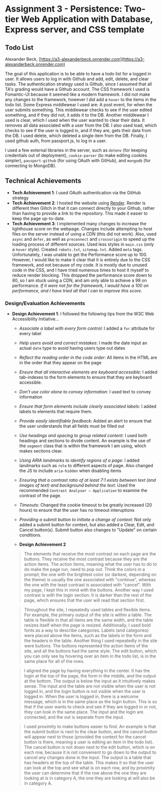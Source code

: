 Assignment 3 - Persistence: Two-tier Web Application with Database, Express server, and CSS template
===

## Todo List

Alexander Beck, [https://a3-alexanderbeck.onrender.com](https://a3-alexanderbeck.onrender.com)

The goal of this application is to be able to have a todo list for a logged in user. It allows users to log in with Github and add, edit, delete, and clear tasks. The authentication strategy used is Github, since I assumed that all TA's grading would have a Github account. The CSS framework I used is Fomantic-UI because it seemed like a modern framework. I did not make any changes to the framework, however I did add a `hover` to the items in the todo list. Some Express middlewear I used are: A post event, for when the user submits something. This middlewear checks to see if the user edited something, and if they did not, it adds it to the DB. Another middlewear I used is clear, which I used when the user wanted to clear their data. It removes all data associated with a user from the DB. I also used load, which checks to see if the user is logged in, and if they are, gets their data from the DB. I used delete, which deleted a single item from the DB. Finally, I used github auth, from passport.js, to log in a user. 

I used a few external libraries in the server, such as `dotenv` (for keeping credentials out of deployment), `cookie-parser` (to make editing cookies simpler), `passport-github` (for using OAuth with GitHub), and `mongodb` (for connecting to MongoDB). 

## Technical Achievements
- **Tech Achievement 1**: I used OAuth authentication via the GitHub strategy
- **Tech Achievement 2**: I hosted the website using [Render](https://render.com). Render is different then Glitch in that it can connect directly to your Github, rather than having to provide a link to the repository. This made it easier to keep the page up-to-date.
- **Tech Achievement 3**: I implemented many changes to increase the lighthouse score on the webpage. Changes include attempting to host files on the server instead of using a CDN (this did not work). Also, used `async` and `defer`, as well as `preconnect` and `crossorigin` to speed up the loading process of different sources. Used less styles in `main.css` (only a `hover` style). Created `robots.txt`, `sitemap.txt`. Added `meta` tags.
Unfortunately, I was unable to get the Performance score up to 100. However, I would like to make it clear that it is entirely due to the CSS framework, and not because of my code. It is mostly due to unused code in the CSS, and I have tried numerous times to host it myself to reduce render blocking. This dropped the performance score down to 80, so I am stuck using a CDN, and am only able to achieve a 98 on performance. *If it were not for the framework, I would have a 100 on performance, and I have tried all that I can to improve this score*.

### Design/Evaluation Achievements
- **Design Achievement 1**: I followed the following tips from the W3C Web Accessibility Initiative...
  - *Associate a label with every form control*: I added a `for` attribute for every label
  - *Help users avoid and correct mistakes*: I made the date input an actual `date` type to avoid having users type out dates
  - *Reflect the reading order in the code order*: All items in the HTML are in the order that they appear on the page
  - *Ensure that all interactive elements are keyboard accessible*: I added tab-indexes to the form elements to ensure that they are keyboard accessible.
  - *Don’t use color alone to convey information*: I used text to convey information
  - *Ensure that form elements include clearly associated labels*: I added labels to elements that require them.
  - *Provide easily identifiable feedback*: Added an alert to ensure that the user understands that all fields must be filled out
  - *Use headings and spacing to group related content*: I used both headings and sections to divide content. An example is the use of the `segment` class that is within the framework I am using, which makes sections clear.
  - *Using ARIA landmarks to identify regions of a page*: I added landmarks such as `role` to different aspects of page. Also changed the JS to include `aria-hidden` when disabling items
  - *Ensuring that a contrast ratio of at least 7:1 exists between text (and images of text) and background behind the text*: Used the recommended `Contrast Analyser – Application` to examine the contrast of the page.
  - *Timeouts*: Changed the cookie timeout to be greatly increased (20 hours) to ensure that the user has no timeout interuptions 
  - *Providing a submit button to initiate a change of context*: Not only added a submit button for context, but also added a Clear, Edit, and Cancel button(s). Submit button also changes to "Update" on certain conditions.

  - **Design Achievement 2**

  > The elements that receive the most contrast on each page are the buttons. They receive the most contrast because they are the action items. The action items, meaning what the user has to do to do make the page run, need to pop out. Think the colors in a prompt; the one with the brightest color (or darkest, depending on the theme) is usually the one associated with "continue", whereas the one with the least contrast is associated with "cancel". With my page, I kept this in mind with the buttons. Another way I used contrast is with the login section. It is darker than the rest of the page, which ensures that the user will read that section first. 

  > Throughout the site, I repeatedly used tables and flexible items. For example, the primary output of the site is within a table. The table is flexible in that all items are the same width, and the table resizes itself when the page is resized. Additionally, I used bold fonts as a way to describe categories. Labels (and categories) were placed above the items, such as the labels in the form and the headers in the table. Another thing I used repeatedly in the site were buttons. The buttons represented the action items of the site, and all the buttons had the same style. The edit button, which you can only see by hovering over an item in the todo list, is in the same place for all of the rows.

  > I aligned the page by having everything in the center. It has the login at the top of the page, the form in the middle, and the output at the bottom. The output is below the input as it intuitively makes sense. The input and the table are not visible when the user is not logged in, and the login button is not visible when the user is logged in. When the user is logged in, there is a welcome message, which is in the same place as the login button. This is so that if the user wants to check and see if they are logged in or not, they can look in the same place. The input and the login are connected, and the out is separate from the input.

  > I used proximity to make buttons easier to find. An example is that the submit button is next to the clear button, and the cancel button will appear next to those (provided the context for the cancel button is there, meaning a user is editing an item in the todo list). The cancel button is not down next to the edit button, which is on each row, because it is not convenient to go down to the output to cancel any changes done in the input. The output is a table that has headers at the top of the table. This makes it so that the user can look at the top and see what is on each row, and by proximity the user can determine that if the row above the one they are looking at is in category A, the one they are looking at will also be in category A.
